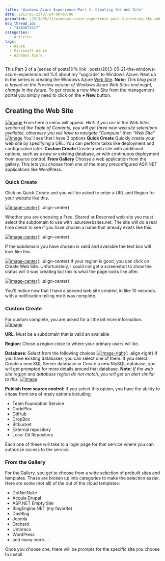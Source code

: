 ```yaml
---
title: 'Windows Azure Experience–Part 3: Creating the Web Site'
date: 2013-05-23T07:04:00+00:00
permalink: /2013/05/23/windows-azure-experience-part-3-creating-the-web-site/
dsq_thread_id:
  - "4683673517"
categories:
  - Articles
tags:
  - Azure
  - Microsoft Azure
  - Windows Azure
---
```


This Part 3 of a [series of posts]({% link _posts/2013-05-21-the-windows-azure-experience.md %}) about my “upgrade” to Windows Azure. Next up in the series is creating the Windows Azure [Web Site](http://www.windowsazure.com/en-us/manage/services/web-sites/). **Note:** _This blog post is based on the Preview version of Windows Azure Web Sites and might, change in the future._ To get create a new Web Site from the management portal you simply need to click on the **+ New** button.

## Creating the Web Site

[![image](/assets/images/posts/image_thumb_11.png "image")](/assets/images/posts/image_12.png) From here a menu will appear. _Hint: if you are in the Web Sites section of the Table of Contents, you will get three new web site selections available, otherwise you will have to navigate “Compute" then “Web Site”_ [![image](/assets/images/posts/image_thumb_12.png "image")](/assets/images/posts/image_13.png) You'll see that I have 3 options **Quick Create** Quickly create your web site by specifying a URL. You can perform tasks like deployment and configuration later. **Custom Create** Create a web site with additional options, such as a new or existing database, or with continuous deployment from source control. **From Gallery** Choose a web application from the gallery. This lets you choose from one of the many preconfigured ASP.NET applications like WordPress.

### Quick Create

Click on Quick Create and you will be asked to enter a URL and Region for your website like this.

[![image-center](/assets/images/posts/image_thumb_13.png "image")](/assets/images/posts/image_14.png){: .align-center}

Whether you are choosing a Free, Shared or Reserved web site you must select the subdomain to use with .azurewebsites.net.  The site will do a real time check to see if you have chosen a name that already exists like this.

[![image-center](/assets/images/posts/image_thumb_14.png "image")](/assets/images/posts/image_15.png){: .align-center}

If the subdomain you have chosen is valid and available the text box will look like this.

[![image-center](/assets/images/posts/image_thumb_15.png "image")](/assets/images/posts/image_16.png){: .align-center} If your region is good, you can click on Create Web Site. Unfortunately, I could not get a screenshot to show the status will it was creating but this is what the page looks like after.

[![image-center](/assets/images/posts/image_thumb_16.png "image")](/assets/images/posts/image_17.png){: .align-center}

You'll notice now that I have a second web site created, in like 10 seconds. with a notification telling me it was complete.

### Custom Create

For custom complete, you are asked for a little bit more information. [![image](/assets/images/posts/image_thumb_17.png "image")](/assets/images/posts/image_18.png)

**URL**: Must be a subdomain that is valid an available

**Region:** Chose a region close to where your primary users will be.

**Database:** Select from the following choices [![image-right](/assets/images/posts/image_thumb_18.png "image")](/assets/images/posts/image_19.png){: .align-right} If you have existing databases, you can select one of them.  If you select Create a new SQL Server database or Create a new MySQL database, you will get prompted for more details around that database. **Note:** _If the web site region and database region do not match, you will get an alert similar to this._
[![image](/assets/images/posts/image_thumb_19.png "image")](/assets/images/posts/image_20.png)

**Publish from source control:** If you select this option, you have the ability to chose from one of many options including:

* Team Foundation Service
* CodePlex
* GitHub
* DropBox
* Bitbucket
* External repository
* Local Git Repository

Each one of these will take to a login page for that service where you can authorize access to the service.

### From the Gallery

For the Gallery, you get to choose from a wide selection of prebuilt sites and templates. These are broken up into categories to make the selection easier.  Here are some (not all) of the out of the cloud templates:

* DotNetNuke
* Acquia Drupal
* ASP.NET Empty Site
* BlogEngine.NET (my favorite)
* DasBlog
* Joomla
* Orchard
* Umbraco
* WordPress
* and many more….

Once you choose one, there will be prompts for the specific site you choose to install.